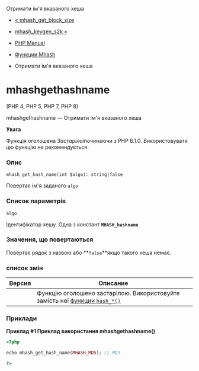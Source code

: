 Отримати ім'я вказаного хеша

-   [« mhash\_get\_block\_size](function.mhash-get-block-size.html)
    
-   [mhash\_keygen\_s2k »](function.mhash-keygen-s2k.html)
    
-   [PHP Manual](index.html)
    
-   [Функции Mhash](ref.mhash.html)
    
-   Отримати ім'я вказаного хеша
    

# mhashgethashname

(PHP 4, PHP 5, PHP 7, PHP 8)

mhashgethashname — Отримати ім'я вказаного хеша

**Увага**

Функція оголошена *Застарілої*починаючи з PHP 8.1.0. Використовувати цю функцію не рекомендується.

### Опис

```methodsynopsis
mhash_get_hash_name(int $algo): string|false
```

Повертає ім'я заданого `algo`

### Список параметрів

`algo`

Ідентифікатор хешу. Одна з констант **`MHASH_hashname`**

### Значення, що повертаються

Повертає рядок з назвою або **`false`**якщо такого хеша немає.

### список змін

| Версия | Описание                                                                                     |
|--------|----------------------------------------------------------------------------------------------|
|        | Функцію оголошено застарілою. Використовуйте замість неї [функции `hash_*()`](ref.hash.html) |

### Приклади

**Приклад #1 Приклад використання **mhashgethashname()****

```php
<?php

echo mhash_get_hash_name(MHASH_MD5); // MD5

?>
```
